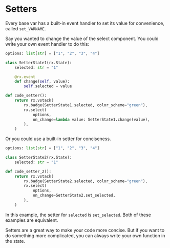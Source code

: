 # Setters

Every base var has a built-in event handler to set its value for convenience, called `set_VARNAME`.

Say you wanted to change the value of the select component. You could write your own event handler to do this:

```python
options: list[str] = ["1", "2", "3", "4"]

class SetterState1(rx.State):
    selected: str = "1"

    @rx.event
    def change(self, value):
        self.selected = value

def code_setter():
    return rx.vstack(
        rx.badge(SetterState1.selected, color_scheme="green"),
        rx.select(
            options,
            on_change=lambda value: SetterState1.change(value),
        ),
    )
```

Or you could use a built-in setter for conciseness.

```python
options: list[str] = ["1", "2", "3", "4"]

class SetterState2(rx.State):
    selected: str = "1"

def code_setter_2():
    return rx.vstack(
        rx.badge(SetterState2.selected, color_scheme="green"),
        rx.select(
            options,
            on_change=SetterState2.set_selected,
        ),
    )
```

In this example, the setter for `selected` is `set_selected`. Both of these examples are equivalent.

Setters are a great way to make your code more concise. But if you want to do something more complicated, you can always write your own function in the state.